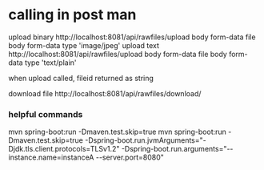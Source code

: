 # calling in post man
upload binary
  http://localhost:8081/api/rawfiles/upload
  body form-data file
  body form-data type 'image/jpeg'
upload text
  http://localhost:8081/api/rawfiles/upload
  body form-data file
  body form-data type 'text/plain'

when upload called, fileid returned as string

download file
  http://localhost:8081/api/rawfiles/download/<file id from db>

### helpful commands

mvn spring-boot:run -Dmaven.test.skip=true
mvn spring-boot:run -Dmaven.test.skip=true -Dspring-boot.run.jvmArguments="-Djdk.tls.client.protocols=TLSv1.2" -Dspring-boot.run.arguments="--instance.name=instanceA --server.port=8080"